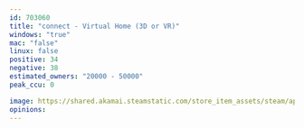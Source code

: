 ```yaml
---
id: 703060
title: "connect - Virtual Home (3D or VR)"
windows: "true"
mac: "false"
linux: false
positive: 34
negative: 38
estimated_owners: "20000 - 50000"
peak_ccu: 0

image: https://shared.akamai.steamstatic.com/store_item_assets/steam/apps/703060/header.jpg?t=1546368681
opinions:
---
```

